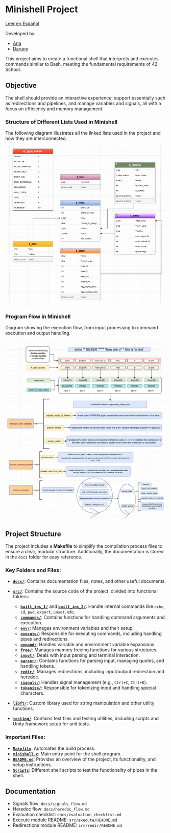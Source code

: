 # Minishell Project

[Leer en Español](README.es.md)

Developed by:
- [Ana](https://github.com/Anagamedina)
- [Daruny](https://github.com/Daruuu)

This project aims to create a functional shell that interprets and executes commands similar to Bash, meeting the fundamental requirements of 42 School.

## Objective
The shell should provide an interactive experience, support essentially such as redirections and pipelines, and manage variables and signals, all with a focus on efficiency and memory management.

### Structure of Different Lists Used in Minishell

The following diagram illustrates all the linked lists used in the project and how they are interconnected.

<img src="https://raw.githubusercontent.com/Anagamedina/Minishell/main/docs/images/structure_list.png" width="500" height="500">

### Program Flow in Minishell

Diagram showing the execution flow, from input processing to command execution and output handling.

<img src="https://raw.githubusercontent.com/Anagamedina/Minishell/main/docs/images/tokenize_and_validate_01.png" >


<img src="https://raw.githubusercontent.com/Anagamedina/Minishell/main/docs/images/execute.png">


## Project Structure

The project includes a **Makefile** to simplify the compilation process files to ensure a clear, modular structure.
Additionally, the documentation is stored in the `docs` folder for easy reference.

### Key Folders and Files:

- **[`docs/`](https://github.com/Anagamedina/Minishell/tree/main/docs)**: Contains documentation files, notes, and other useful documents.

- **[`src/`](https://github.com/Anagamedina/Minishell/tree/main/src)**: Contains the source code of the project, divided into functional folders:
    - **[`built_ins_1/`](https://github.com/Anagamedina/Minishell/tree/main/src/built_ins_1)** and **[`built_ins_2/`](https://github.com/Anagamedina/Minishell/tree/main/src/built_ins_2)**: Handle internal commands like `echo`, `cd`, `pwd`, `export`, `unset`, etc.
    - **[`commands/`](https://github.com/Anagamedina/Minishell/tree/main/src/commands)**: Contains functions for handling command arguments and execution.
    - **[`env/`](https://github.com/Anagamedina/Minishell/tree/main/src/env)**: Manages environment variables and their setup.
    - **[`execute/`](https://github.com/Anagamedina/Minishell/tree/main/src/execute)**: Responsible for executing commands, including handling pipes and redirections.
    - **[`expand/`](https://github.com/Anagamedina/Minishell/tree/main/src/expand)**: Handles variable and environment variable expansions.
    - **[`free/`](https://github.com/Anagamedina/Minishell/tree/main/src/free)**: Manages memory freeing functions for various structures.
    - **[`input/`](https://github.com/Anagamedina/Minishell/tree/main/src/input)**: Deals with input parsing and terminal interaction.
    - **[`parser/`](https://github.com/Anagamedina/Minishell/tree/main/src/parser)**: Contains functions for parsing input, managing quotes, and handling tokens.
    - **[`redir/`](https://github.com/Anagamedina/Minishell/tree/main/src/redir)**: Manages redirections, including input/output redirection and heredoc.
    - **[`signals/`](https://github.com/Anagamedina/Minishell/tree/main/src/signals)**: Handles signal management (e.g., `Ctrl+C`, `Ctrl+D`).
    - **[`tokenize/`](https://github.com/Anagamedina/Minishell/tree/main/src/tokenize)**: Responsible for tokenizing input and handling special characters.

- **[`libft/`](https://github.com/Anagamedina/Minishell/tree/main/libft)**: Custom library used for string manipulation and other utility functions.

- **[`testing/`](https://github.com/Anagamedina/Minishell/tree/main/testing)**: Contains test files and testing utilities, including scripts and Unity framework setup for unit tests.

### Important Files:
- **[`Makefile`](https://github.com/Anagamedina/Minishell/blob/main/Makefile)**: Automates the build process.
- **[`minishell.c`](https://github.com/Anagamedina/Minishell/blob/main/src/minishell.c)**: Main entry point for the shell program.
- **[`README.md`](https://github.com/Anagamedina/Minishell/blob/main/README.md)**: Provides an overview of the project, its functionality, and setup instructions.
- **[`Scripts`](https://github.com/Anagamedina/Minishell/blob/main/scripts)**: Different shell scripts to test the functionality of pipes in the shell.

## Documentation
- Signals flow: `docs/signals_flow.md`
- Heredoc flow: `docs/heredoc_flow.md`
- Evaluation checklist: `docs/evaluation_checklist.md`
- Execute module README: `src/execute/README.md`
- Redirections module README: `src/redir/README.md`











